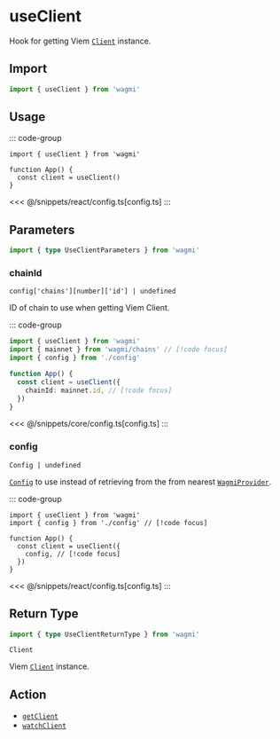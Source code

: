 # useClient

Hook for getting Viem [`Client`](https://viem.sh/docs/clients/custom.html) instance.

## Import

```ts
import { useClient } from 'wagmi'
```

## Usage

::: code-group
```tsx [index.tsx]
import { useClient } from 'wagmi'

function App() {
  const client = useClient()
}
```
<<< @/snippets/react/config.ts[config.ts]
:::

## Parameters

```ts
import { type UseClientParameters } from 'wagmi'
```

### chainId

`config['chains'][number]['id'] | undefined`

ID of chain to use when getting Viem Client.

::: code-group
```ts [index.ts]
import { useClient } from 'wagmi'
import { mainnet } from 'wagmi/chains' // [!code focus]
import { config } from './config'

function App() {
  const client = useClient({
    chainId: mainnet.id, // [!code focus]
  })
}
```
<<< @/snippets/core/config.ts[config.ts]
:::

### config

`Config | undefined`

[`Config`](/react/api/createConfig#config) to use instead of retrieving from the from nearest [`WagmiProvider`](/react/WagmiProvider).

::: code-group
```tsx [index.tsx]
import { useClient } from 'wagmi'
import { config } from './config' // [!code focus]

function App() {
  const client = useClient({
    config, // [!code focus]
  })
}
```
<<< @/snippets/react/config.ts[config.ts]
:::

## Return Type

```ts
import { type UseClientReturnType } from 'wagmi'
```

`Client`

Viem [`Client`](https://viem.sh/docs/clients/custom.html) instance.

## Action

- [`getClient`](/core/api/actions/getClient)
- [`watchClient`](/core/api/actions/watchClient)
